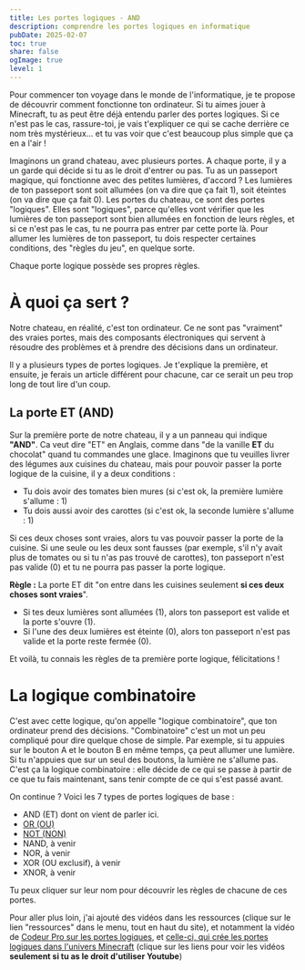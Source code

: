 ```yaml
---
title: Les portes logiques - AND
description: comprendre les portes logiques en informatique
pubDate: 2025-02-07
toc: true
share: false
ogImage: true
level: 1
---
```


Pour commencer ton voyage dans le monde de l'informatique, je te propose de découvrir comment fonctionne ton ordinateur. Si tu aimes jouer à Minecraft, tu as peut être déjà entendu parler des portes logiques. Si ce n'est pas le cas, rassure-toi, je vais t'expliquer ce qui se cache derrière ce nom très mystérieux... et tu vas voir que c'est beaucoup plus simple que ça en a l'air !

Imaginons un grand chateau, avec plusieurs portes. A chaque porte, il y a un garde qui décide si tu as le droit d'entrer ou pas. Tu as un passeport magique, qui fonctionne avec des petites lumières, d'accord ? Les lumières de ton passeport sont soit allumées (on va dire que ça fait 1), soit éteintes (on va dire que ça fait 0). Les portes du chateau, ce sont des portes "logiques". Elles sont "logiques", parce qu'elles vont vérifier que les lumières de ton passeport sont bien allumées en fonction de leurs règles, et si ce n'est pas le cas, tu ne pourra pas entrer par cette porte là. Pour allumer les lumières de ton passeport, tu dois respecter certaines conditions, des "règles du jeu", en quelque sorte.

Chaque porte logique possède ses propres règles.


# À quoi ça sert ?

Notre chateau, en réalité, c'est ton ordinateur. Ce ne sont pas "vraiment" des vraies portes, mais des composants électroniques qui servent à résoudre des problèmes et à prendre des décisions dans un ordinateur.

Il y a plusieurs types de portes logiques. Je t'explique la première, et ensuite, je ferais un article différent pour chacune, car ce serait un peu trop long de tout lire d'un coup.

## La porte ET (AND)

Sur la première porte de notre chateau, il y a un panneau qui indique **"AND"**. Ca veut dire "ET" en Anglais, comme dans "de la vanille **ET** du chocolat" quand tu commandes une glace. Imaginons que tu veuilles livrer des légumes aux cuisines du chateau, mais pour pouvoir passer la porte logique de la cuisine, il y a deux conditions :

- Tu dois avoir des tomates bien mures (si c'est ok, la première lumière s'allume : 1)
- Tu dois aussi avoir des carottes (si c'est ok, la seconde lumière s'allume : 1)

Si ces deux choses sont vraies, alors tu vas pouvoir passer la porte de la cuisine.
Si une seule ou les deux sont fausses (par exemple, s'il n'y avait plus de tomates ou si tu n'as pas trouvé de carottes), ton passeport n'est pas valide (0) et tu ne pourra pas passer la porte logique.

**Règle :** La porte ET dit "on entre dans les cuisines seulement **si ces deux choses sont vraies**".

- Si tes deux lumières sont allumées (1), alors ton passeport est valide et la porte s'ouvre (1).
- Si l'une des deux lumières est éteinte (0), alors ton passeport n'est pas valide et la porte reste fermée (0).

Et voilà, tu connais les règles de ta première porte logique, félicitations !

# La logique combinatoire

C'est avec cette logique, qu'on appelle "logique combinatoire", que ton ordinateur prend des décisions. "Combinatoire" c'est un mot un peu compliqué pour dire quelque chose de simple. Par exemple, si tu appuies sur le bouton A et le bouton B en même temps, ça peut allumer une lumière. Si tu n'appuies que sur un seul des boutons, la lumière ne s'allume pas. C'est ça la logique combinatoire : elle décide de ce qui se passe à partir de ce que tu fais maintenant, sans tenir compte de ce qui s'est passé avant. 

On continue ? Voici les 7 types de portes logiques de base :
- AND (ET) dont on vient de parler ici.
- [OR (OU)](/blog/porte-logique-or)
- [NOT (NON)](/blog/porte-logique-not)
- NAND, à venir
- NOR, à venir
- XOR (OU exclusif), à venir
- XNOR, à venir

Tu peux cliquer sur leur nom pour découvrir les règles de chacune de ces portes.

Pour aller plus loin, j'ai ajouté des vidéos dans les ressources (clique sur le lien "ressources" dans le menu, tout en haut du site), et notamment la vidéo de [Codeur Pro sur les portes logiques](https://www.youtube.com/watch?v=iTH39L2d7bg&list=PLLBWkn1N0gl7Bl20PnPx0unIsogGAb9TG&index=5), et [celle-ci, qui crée les portes logiques dans l'univers Minecraft](https://www.youtube.com/watch?v=Hr-RAeyppt0) (clique sur les liens pour voir les vidéos **seulement si tu as le droit d'utiliser Youtube**)